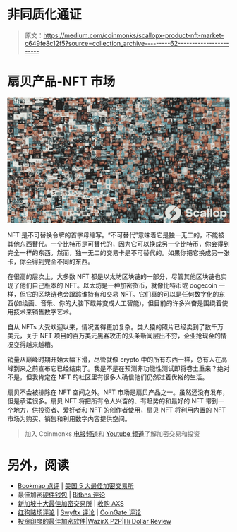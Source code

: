 # 非同质化通证

> 原文：<https://medium.com/coinmonks/scallopx-product-nft-market-c649fe8c12f5?source=collection_archive---------62----------------------->

# 扇贝产品-NFT 市场

![](img/1b24ef022111fbbbaf3c08f385513891.png)

NFT 是不可替换令牌的首字母缩写。“不可替代”意味着它是独一无二的，不能被其他东西替代。一个比特币是可替代的，因为它可以换成另一个比特币，你会得到完全一样的东西。然而，独一无二的交易卡是不可替代的。如果你把它换成另一张卡，你会得到完全不同的东西。

在很高的层次上，大多数 NFT 都是以太坊区块链的一部分，尽管其他区块链也实现了他们自己版本的 NFT。以太坊是一种加密货币，就像比特币或 dogecoin 一样，但它的区块链也会跟踪谁持有和交易 NFT。它们真的可以是任何数字化的东西(如绘画、音乐、你的大脑下载并变成人工智能)，但目前的许多兴奋是围绕着使用技术来销售数字艺术。

自从 NFTs 大受欢迎以来，情况变得更加复杂。类人猿的照片已经卖到了数千万美元，关于 NFT 项目的百万美元黑客攻击的头条新闻层出不穷，企业抢现金的情况变得越来越糟。

销量从巅峰时期开始大幅下滑，尽管就像 crypto 中的所有东西一样，总有人在高峰到来之前宣布它已经结束了。我是不是在预测非功能性测试即将卷土重来？绝对不是，但我肯定在 NFT 的社区里有很多人确信他们仍然过着优裕的生活。

扇贝不会被排除在 NFT 空间之外。NFT 市场是扇贝产品之一。虽然还没有发布，但是承诺很多。扇贝 NFT 将把所有令人兴奋的、有趋势的和最好的 NFT 带到一个地方，供投资者、爱好者和 NFT 的创作者使用，扇贝 NFT 将利用内置的 NFT 市场为购买、销售和利用数字内容提供空间。

> 加入 Coinmonks [电报频道](https://t.me/coincodecap)和 [Youtube 频道](https://www.youtube.com/c/coinmonks/videos)了解加密交易和投资

# 另外，阅读

*   [Bookmap 点评](https://coincodecap.com/bookmap-review-2021-best-trading-software) | [美国 5 大最佳加密交易所](https://coincodecap.com/crypto-exchange-usa)
*   最佳加密[硬件钱包](/coinmonks/hardware-wallets-dfa1211730c6) | [Bitbns 评论](/coinmonks/bitbns-review-38256a07e161)
*   [新加坡十大最佳加密交易所](https://coincodecap.com/crypto-exchange-in-singapore) | [收购 AXS](https://coincodecap.com/buy-axs-token)
*   [红狗赌场评论](https://coincodecap.com/red-dog-casino-review) | [Swyftx 评论](https://coincodecap.com/swyftx-review) | [CoinGate 评论](https://coincodecap.com/coingate-review)
*   [投资印度的最佳加密软件](https://coincodecap.com/best-crypto-to-invest-in-india-in-2021)|[WazirX P2P](https://coincodecap.com/wazirx-p2p)|[Hi Dollar Review](https://coincodecap.com/hi-dollar-review)
